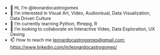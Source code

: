 - 👋 Hi, I’m @leonardocastrogomes
- 👀 I’m interested in Visual Art, Video, Audiovisual, Data Visualization, Data Driven Culture
- 🌱 I’m currently learning Python, ffmepg, R
- 💞️ I’m looking to collaborate on Interactive Video, Data Exploration, UX Desing
- 📫 How to reach me leonardocastrogomes@gmail.com; https://www.linkedin.com/in/leonardocastrogomes/

<!---
leonardocastrogomes/leonardocastrogomes is a ✨ special ✨ repository because its `README.md` (this file) appears on your GitHub profile.
You can click the Preview link to take a look at your changes.
--->
